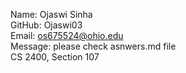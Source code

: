 Name: Ojaswi Sinha<br>
GitHub: Ojaswi03<br>
Email: os675524@ohio.edu<br>
Message: please check asnwers.md file<br>
CS 2400, Section 107<br>
